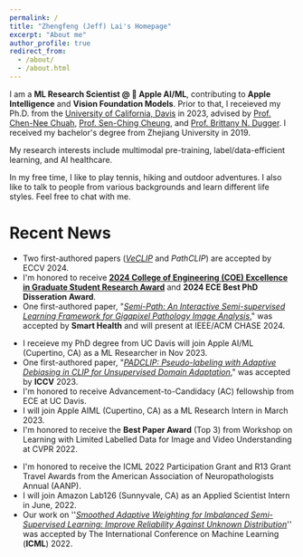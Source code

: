 ```yaml
---
permalink: /
title: "Zhengfeng (Jeff) Lai's Homepage"
excerpt: "About me"
author_profile: true
redirect_from: 
  - /about/
  - /about.html
---
```

I am a **ML Research Scientist @  Apple AI/ML**, contributing to **Apple Intelligence** and **Vision Foundation Models**. Prior to that, I receieved my Ph.D. from the [University of California, Davis](https://www.ucdavis.edu/) in 2023, advised by [Prof. Chen-Nee Chuah](https://www.ece.ucdavis.edu/~chuah/rubinet/people/chuah/bio.html), [Prof. Sen-Ching Cheung](https://www.engr.uky.edu/directory/cheung-samson), and [Prof. Brittany N. Dugger](https://health.ucdavis.edu/pathology/our_team/faculty/duggerB.html). I received my bachelor's degree from Zhejiang University in 2019.

My research interests include multimodal pre-training, label/data-efficient learning, and AI healthcare. 

In my free time, I like to play tennis, hiking and outdoor adventures. I also like to talk to people from various backgrounds and learn different life styles. Feel free to chat with me. 

Recent News
======
* Two first-authored papers ([*VeCLIP*](https://arxiv.org/abs/2310.07699) and *PathCLIP*) are accepted by ECCV 2024. 
* I'm honored to receive [**2024 College of Engineering (COE) Excellence in Graduate Student Research Award**](https://ece.ucdavis.edu/news/college-honors-ece-graduate-student-excellence-research) and **2024 ECE Best PhD Disseration Award**. 
* One first-authored paper, "[*Semi-Path: An Interactive Semi-supervised Learning Framework for Gigapixel Pathology Image Analysis*](https://www.sciencedirect.com/science/article/pii/S2352648324000308)," was accepted by **Smart Health** and will present at IEEE/ACM CHASE 2024. 
<!-- * One first-authored paper, "Empowering Unsupervised Domain Adaptation with Large-scale Pre-trained Vision-Language Models," was accepted by **WACV** 2024. -->
* I receieve my PhD degree from UC Davis will join Apple AI/ML (Cupertino, CA) as a ML Researcher in Nov 2023. 
* One first-authored paper, "[*PADCLIP: Pseudo-labeling with Adaptive Debiasing in CLIP for Unsupervised Domain Adaptation*](https://openaccess.thecvf.com/content/ICCV2023/html/Lai_PADCLIP_Pseudo-labeling_with_Adaptive_Debiasing_in_CLIP_for_Unsupervised_Domain_ICCV_2023_paper.html)," was accepted by **ICCV** 2023. 
* I'm honored to receive Advancement-to-Candidacy (AC) fellowship from ECE at UC Davis. 
* I will join Apple AIML (Cupertino, CA) as a ML Research Intern in March 2023. 
* I'm honored to receive the **Best Paper Award** (Top 3) from Workshop on Learning with Limited Labelled Data for Image and Video Understanding at CVPR 2022.
<!-- * I'm honored to receive the 2022 Smita Bakshi Digital Learning and Teaching Award from the Electrical and Computer Engineering Department.  -->
* I'm honored to receive the ICML 2022 Participation Grant and R13 Grant Travel Awards from the American Association of Neuropathologists Annual (AANP). 
* I will join Amazon Lab126 (Sunnyvale, CA) as an Applied Scientist Intern in June, 2022. 
* Our work on ''[*Smoothed Adaptive Weighting for Imbalanced Semi-Supervised Learning: Improve Reliability Against Unknown Distribution*](https://proceedings.mlr.press/v162/lai22b)'' was accepted by The International Conference on Machine Learning (**ICML**) 2022.  
<!-- * I will join Electronic Arts (Redwood City, CA) as a Ph.D. Data Scientist Intern in June, 2021.  -->


<!-- Getting started
======
1. Register a GitHub account if you don't have one and confirm your e-mail (required!)
1. Fork [this repository](https://github.com/academicpages/academicpages.github.io) by clicking the "fork" button in the top right. 
1. Go to the repository's settings (rightmost item in the tabs that start with "Code", should be below "Unwatch"). Rename the repository "[your GitHub username].github.io", which will also be your website's URL.
1. Set site-wide configuration and create content & metadata (see below -- also see [this set of diffs](http://archive.is/3TPas) showing what files were changed to set up [an example site](https://getorg-testacct.github.io) for a user with the username "getorg-testacct")
1. Upload any files (like PDFs, .zip files, etc.) to the files/ directory. They will appear at https://[your GitHub username].github.io/files/example.pdf.  
1. Check status by going to the repository settings, in the "GitHub pages" section

Site-wide configuration
------
The main configuration file for the site is in the base directory in [_config.yml](https://github.com/academicpages/academicpages.github.io/blob/master/_config.yml), which defines the content in the sidebars and other site-wide features. You will need to replace the default variables with ones about yourself and your site's github repository. The configuration file for the top menu is in [_data/navigation.yml](https://github.com/academicpages/academicpages.github.io/blob/master/_data/navigation.yml). For example, if you don't have a portfolio or blog posts, you can remove those items from that navigation.yml file to remove them from the header. 

Create content & metadata
------
For site content, there is one markdown file for each type of content, which are stored in directories like _publications, _talks, _posts, _teaching, or _pages. For example, each talk is a markdown file in the [_talks directory](https://github.com/academicpages/academicpages.github.io/tree/master/_talks). At the top of each markdown file is structured data in YAML about the talk, which the theme will parse to do lots of cool stuff. The same structured data about a talk is used to generate the list of talks on the [Talks page](https://academicpages.github.io/talks), each [individual page](https://academicpages.github.io/talks/2012-03-01-talk-1) for specific talks, the talks section for the [CV page](https://academicpages.github.io/cv), and the [map of places you've given a talk](https://academicpages.github.io/talkmap.html) (if you run this [python file](https://github.com/academicpages/academicpages.github.io/blob/master/talkmap.py) or [Jupyter notebook](https://github.com/academicpages/academicpages.github.io/blob/master/talkmap.ipynb), which creates the HTML for the map based on the contents of the _talks directory).

**Markdown generator**

I have also created [a set of Jupyter notebooks](https://github.com/academicpages/academicpages.github.io/tree/master/markdown_generator
) that converts a CSV containing structured data about talks or presentations into individual markdown files that will be properly formatted for the academicpages template. The sample CSVs in that directory are the ones I used to create my own personal website at stuartgeiger.com. My usual workflow is that I keep a spreadsheet of my publications and talks, then run the code in these notebooks to generate the markdown files, then commit and push them to the GitHub repository.

How to edit your site's GitHub repository
------
Many people use a git client to create files on their local computer and then push them to GitHub's servers. If you are not familiar with git, you can directly edit these configuration and markdown files directly in the github.com interface. Navigate to a file (like [this one](https://github.com/academicpages/academicpages.github.io/blob/master/_talks/2012-03-01-talk-1.md) and click the pencil icon in the top right of the content preview (to the right of the "Raw | Blame | History" buttons). You can delete a file by clicking the trashcan icon to the right of the pencil icon. You can also create new files or upload files by navigating to a directory and clicking the "Create new file" or "Upload files" buttons. 

Example: editing a markdown file for a talk
![Editing a markdown file for a talk](/images/editing-talk.png)

For more info
------
More info about configuring academicpages can be found in [the guide](https://academicpages.github.io/markdown/). The [guides for the Minimal Mistakes theme](https://mmistakes.github.io/minimal-mistakes/docs/configuration/) (which this theme was forked from) might also be helpful. -->
